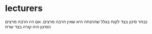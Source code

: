 # lecturers

נבחר סינון בצד לקוח בגלל שההנחה היא שאין הרבה מרצים.
אם היו הרבה מרצים הסינון היה קורה בצד שרת
